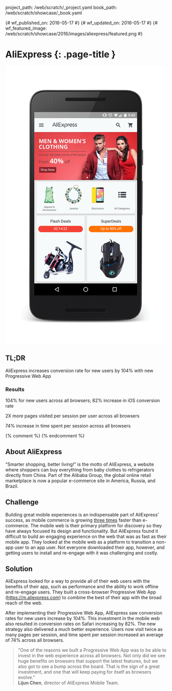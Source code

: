 project_path: /web/scratch/_project.yaml
book_path: /web/scratch/showcase/_book.yaml

{# wf_published_on: 2016-05-17 #}
{# wf_updated_on: 2016-05-17 #}
{# wf_featured_image: /web/scratch/showcase/2016/images/aliexpress/featured.png #}

# AliExpress {: .page-title }

<img src="images/aliexpress/aliexpress_framed.gif" class="attempt-right">

## TL;DR

AliExpress increases conversion rate for new users by 104% with new
Progressive Web App

### Results

<span class="compare-yes"></span> 104% for new users across all browsers; 82%
increase in iOS conversion rate

<span class="compare-yes"></span> 2X more pages visited per session per user
across all browsers

<span class="compare-yes"></span> 74% increase in time spent per session
across all browsers

{% comment %}
<a hidden class="button button-primary" href="pdfs/aliexpress.pdf">
  Download PDF Case study
</a>
{% endcomment %}


## About AliExpress

"Smarter shopping, better living!" is the motto of AliExpress, a website where
shoppers can buy everything from baby clothes to refrigerators directly from
China. Part of the Alibaba Group, the global online retail marketplace is now
a popular e-commerce site in America, Russia, and Brazil.

## Challenge

Building great mobile experiences is an indispensable part of AliExpress’
success, as mobile commerce is growing
<a href="http://www.demacmedia.com/infographic/mobile-commerce/">three times</a>
faster than e-commerce. The mobile web is their primary platform for discovery
so they have always focused its design and functionality. But AliExpress found
it difficult to build an engaging experience on the web that was as fast as
their mobile app. They looked at the mobile web as a platform to transition a
non-app user to an app user. Not everyone downloaded their app, however, and
getting users to install and re-engage with it was challenging and costly.

## Solution

AliExpress looked for a way to provide all of their web users with the benefits
of their app, such as performance and the ability to work offline and re-engage
users. They built a cross-browser Progressive Web App (https://m.aliexpress.com)
to combine the best of their app with the broad reach of the web.

After implementing their Progressive Web App, AliExpress saw conversion rates
for new users increase by 104%. This investment in the mobile web also resulted
in conversion rates on Safari increasing by 82%. The new strategy also
delivered a much better experience. Users now visit twice as many pages per
session, and time spent per session increased an average of 74% across all
browsers.

> "One of the reasons we built a Progressive Web App was to be able to invest
> in the web experience across all browsers. Not only did we see huge benefits
> on browsers that support the latest features, but we also got to see a bump
> across the board. That is the sign of a great investment, and one that will
> keep paying for itself as browsers evolve." <br>
> <b>Lijun Chen</b>, director of AliExpress Mobile Team.
